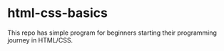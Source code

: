 # html-css-basics
This repo has simple program for beginners starting their programming journey in HTML/CSS.
